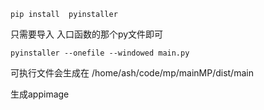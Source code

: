 ```
pip install  pyinstaller
```


只需要导入 入口函数的那个py文件即可
```
pyinstaller --onefile --windowed main.py

```

可执行文件会生成在
/home/ash/code/mp/mainMP/dist/main



生成appimage




